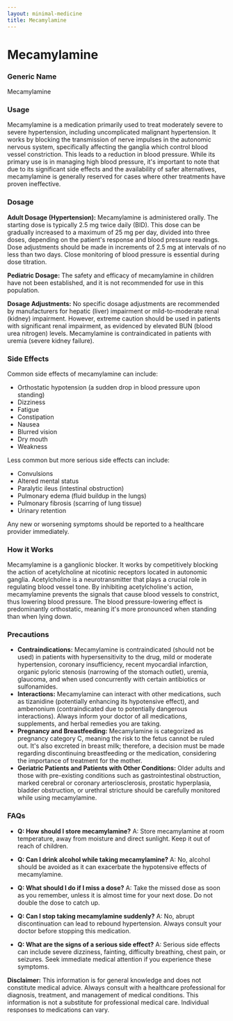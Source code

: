 ```yaml
---
layout: minimal-medicine
title: Mecamylamine
---
```


# Mecamylamine
### Generic Name
Mecamylamine

### Usage
Mecamylamine is a medication primarily used to treat moderately severe to severe hypertension, including uncomplicated malignant hypertension.  It works by blocking the transmission of nerve impulses in the autonomic nervous system, specifically affecting the ganglia which control blood vessel constriction. This leads to a reduction in blood pressure.  While its primary use is in managing high blood pressure, it's important to note that due to its significant side effects and the availability of safer alternatives, mecamylamine is generally reserved for cases where other treatments have proven ineffective.

### Dosage
**Adult Dosage (Hypertension):**  Mecamylamine is administered orally. The starting dose is typically 2.5 mg twice daily (BID).  This dose can be gradually increased to a maximum of 25 mg per day, divided into three doses, depending on the patient's response and blood pressure readings. Dose adjustments should be made in increments of 2.5 mg at intervals of no less than two days.  Close monitoring of blood pressure is essential during dose titration.

**Pediatric Dosage:** The safety and efficacy of mecamylamine in children have not been established, and it is not recommended for use in this population.

**Dosage Adjustments:**  No specific dosage adjustments are recommended by manufacturers for hepatic (liver) impairment or mild-to-moderate renal (kidney) impairment.  However, extreme caution should be used in patients with significant renal impairment, as evidenced by elevated BUN (blood urea nitrogen) levels.  Mecamylamine is contraindicated in patients with uremia (severe kidney failure).

### Side Effects
Common side effects of mecamylamine can include:

* Orthostatic hypotension (a sudden drop in blood pressure upon standing)
* Dizziness
* Fatigue
* Constipation
* Nausea
* Blurred vision
* Dry mouth
* Weakness

Less common but more serious side effects can include:

* Convulsions
* Altered mental status
* Paralytic ileus (intestinal obstruction)
* Pulmonary edema (fluid buildup in the lungs)
* Pulmonary fibrosis (scarring of lung tissue)
* Urinary retention

Any new or worsening symptoms should be reported to a healthcare provider immediately.

### How it Works
Mecamylamine is a ganglionic blocker. It works by competitively blocking the action of acetylcholine at nicotinic receptors located in autonomic ganglia.  Acetylcholine is a neurotransmitter that plays a crucial role in regulating blood vessel tone. By inhibiting acetylcholine's action, mecamylamine prevents the signals that cause blood vessels to constrict, thus lowering blood pressure.  The blood pressure-lowering effect is predominantly orthostatic, meaning it's more pronounced when standing than when lying down.

### Precautions
* **Contraindications:** Mecamylamine is contraindicated (should not be used) in patients with hypersensitivity to the drug, mild or moderate hypertension, coronary insufficiency, recent myocardial infarction, organic pyloric stenosis (narrowing of the stomach outlet), uremia, glaucoma, and when used concurrently with certain antibiotics or sulfonamides.
* **Interactions:**  Mecamylamine can interact with other medications, such as tizanidine (potentially enhancing its hypotensive effect), and ambenonium (contraindicated due to potentially dangerous interactions).  Always inform your doctor of all medications, supplements, and herbal remedies you are taking.
* **Pregnancy and Breastfeeding:** Mecamylamine is categorized as pregnancy category C, meaning the risk to the fetus cannot be ruled out. It's also excreted in breast milk; therefore, a decision must be made regarding discontinuing breastfeeding or the medication, considering the importance of treatment for the mother.
* **Geriatric Patients and Patients with Other Conditions:**  Older adults and those with pre-existing conditions such as gastrointestinal obstruction, marked cerebral or coronary arteriosclerosis, prostatic hyperplasia, bladder obstruction, or urethral stricture should be carefully monitored while using mecamylamine.


### FAQs

* **Q: How should I store mecamylamine?** A: Store mecamylamine at room temperature, away from moisture and direct sunlight. Keep it out of reach of children.

* **Q: Can I drink alcohol while taking mecamylamine?** A: No, alcohol should be avoided as it can exacerbate the hypotensive effects of mecamylamine.

* **Q: What should I do if I miss a dose?** A: Take the missed dose as soon as you remember, unless it is almost time for your next dose. Do not double the dose to catch up.

* **Q: Can I stop taking mecamylamine suddenly?** A: No, abrupt discontinuation can lead to rebound hypertension.  Always consult your doctor before stopping this medication.

* **Q: What are the signs of a serious side effect?** A: Serious side effects can include severe dizziness, fainting, difficulty breathing, chest pain, or seizures.  Seek immediate medical attention if you experience these symptoms.


**Disclaimer:** This information is for general knowledge and does not constitute medical advice. Always consult with a healthcare professional for diagnosis, treatment, and management of medical conditions.  This information is not a substitute for professional medical care.  Individual responses to medications can vary.
